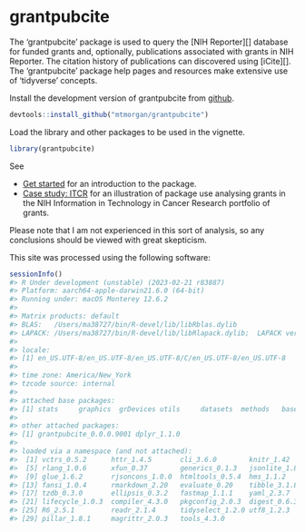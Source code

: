 
<!-- README.md is generated from README.Rmd. Please edit that file -->

# grantpubcite

<!-- badges: start -->
<!-- badges: end -->

The ‘grantpubcite’ package is used to query the \[NIH Reporter\]\[\]
database for funded grants and, optionally, publications associated with
grants in NIH Reporter. The citation history of publications can
discovered using \[iCite\]\[\]. The ‘grantpubcite’ package help pages
and resources make extensive use of ‘tidyverse’ concepts.

Install the development version of grantpubcite from
[github](https://github.com/mtmorgan/grantpubcite).

``` r
devtools::install_github("mtmorgan/grantpubcite")
```

Load the library and other packages to be used in the vignette.

``` r
library(grantpubcite)
```

See

-   [Get started](articles/grantpubcite.html) for an introduction to the
    package.
-   [Case study: ITCR](articles/case_study_itcr) for an illustration of
    package use analysing grants in the NIH Information in Technology in
    Cancer Research portfolio of grants.

Please note that I am not experienced in this sort of analysis, so any
conclusions should be viewed with great skepticism.

This site was processed using the following software:

``` r
sessionInfo()
#> R Under development (unstable) (2023-02-21 r83887)
#> Platform: aarch64-apple-darwin21.6.0 (64-bit)
#> Running under: macOS Monterey 12.6.2
#> 
#> Matrix products: default
#> BLAS:   /Users/ma38727/bin/R-devel/lib/libRblas.dylib 
#> LAPACK: /Users/ma38727/bin/R-devel/lib/libRlapack.dylib;  LAPACK version 3.11.0
#> 
#> locale:
#> [1] en_US.UTF-8/en_US.UTF-8/en_US.UTF-8/C/en_US.UTF-8/en_US.UTF-8
#> 
#> time zone: America/New_York
#> tzcode source: internal
#> 
#> attached base packages:
#> [1] stats     graphics  grDevices utils     datasets  methods   base     
#> 
#> other attached packages:
#> [1] grantpubcite_0.0.0.9001 dplyr_1.1.0            
#> 
#> loaded via a namespace (and not attached):
#>  [1] vctrs_0.5.2      httr_1.4.5       cli_3.6.0        knitr_1.42      
#>  [5] rlang_1.0.6      xfun_0.37        generics_0.1.3   jsonlite_1.8.4  
#>  [9] glue_1.6.2       rjsoncons_1.0.0  htmltools_0.5.4  hms_1.1.2       
#> [13] fansi_1.0.4      rmarkdown_2.20   evaluate_0.20    tibble_3.1.8    
#> [17] tzdb_0.3.0       ellipsis_0.3.2   fastmap_1.1.1    yaml_2.3.7      
#> [21] lifecycle_1.0.3  compiler_4.3.0   pkgconfig_2.0.3  digest_0.6.31   
#> [25] R6_2.5.1         readr_2.1.4      tidyselect_1.2.0 utf8_1.2.3      
#> [29] pillar_1.8.1     magrittr_2.0.3   tools_4.3.0
```
